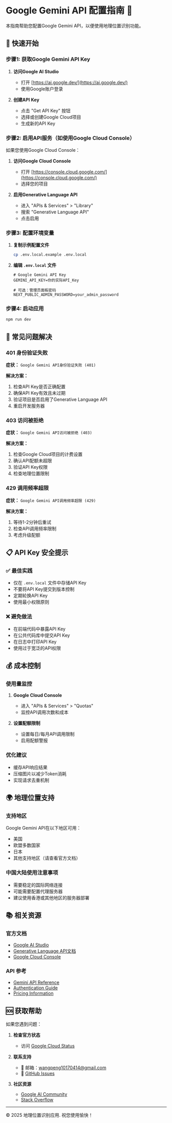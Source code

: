 # Google Gemini API 配置指南 🤖

本指南帮助您配置Google Gemini API，以便使用地理位置识别功能。

## 🚀 快速开始

### 步骤1: 获取Google Gemini API Key

1. **访问Google AI Studio**
   - 打开 [https://ai.google.dev/](https://ai.google.dev/)
   - 使用Google账户登录

2. **创建API Key**
   - 点击 "Get API Key" 按钮
   - 选择或创建Google Cloud项目
   - 生成新的API Key

### 步骤2: 启用API服务（如使用Google Cloud Console）

如果您使用Google Cloud Console：

1. **访问Google Cloud Console**
   - 打开 [https://console.cloud.google.com/](https://console.cloud.google.com/)
   - 选择您的项目

2. **启用Generative Language API**
   - 进入 "APIs & Services" > "Library"
   - 搜索 "Generative Language API"
   - 点击启用

### 步骤3: 配置环境变量

1. **复制示例配置文件**
   ```bash
   cp .env.local.example .env.local
   ```

2. **编辑 `.env.local` 文件**
   ```env
   # Google Gemini API Key
   GEMINI_API_KEY=你的实际API_Key
   
   # 可选：管理员面板密码
   NEXT_PUBLIC_ADMIN_PASSWORD=your_admin_password
   ```

### 步骤4: 启动应用

```bash
npm run dev
```

## 🔧 常见问题解决

### 401 身份验证失败

**症状：** `Google Gemini API身份验证失败 (401)`

**解决方案：**
1. 检查API Key是否正确配置
2. 确保API Key有效且未过期
3. 验证项目是否启用了Generative Language API
4. 重启开发服务器

### 403 访问被拒绝

**症状：** `Google Gemini API访问被拒绝 (403)`

**解决方案：**
1. 检查Google Cloud项目的计费设置
2. 确认API配额未超限
3. 验证API Key权限
4. 检查地理位置限制

### 429 调用频率超限

**症状：** `Google Gemini API调用频率超限 (429)`

**解决方案：**
1. 等待1-2分钟后重试
2. 检查API调用频率限制
3. 考虑升级配额

## 📋 API Key 安全提示

### ✅ 最佳实践
- 仅在 `.env.local` 文件中存储API Key
- 不要将API Key提交到版本控制
- 定期轮换API Key
- 使用最小权限原则

### ❌ 避免做法
- 在前端代码中暴露API Key
- 在公共代码库中提交API Key
- 在日志中打印API Key
- 使用过于宽泛的API权限

## 💰 成本控制

### 使用量监控
1. **Google Cloud Console**
   - 进入 "APIs & Services" > "Quotas"
   - 监控API调用次数和成本

2. **设置配额限制**
   - 设置每日/每月API调用限制
   - 启用配额警报

### 优化建议
- 缓存API响应结果
- 压缩图片以减少Token消耗
- 实现请求去重机制

## 🌍 地理位置支持

### 支持地区
Google Gemini API在以下地区可用：
- 美国
- 欧盟多数国家
- 日本
- 其他支持地区（请查看官方文档）

### 中国大陆使用注意事项
- 需要稳定的国际网络连接
- 可能需要配置代理服务器
- 建议使用香港或其他地区的服务器部署

## 📚 相关资源

### 官方文档
- [Google AI Studio](https://ai.google.dev/)
- [Generative Language API文档](https://ai.google.dev/docs)
- [Google Cloud Console](https://console.cloud.google.com/)

### API 参考
- [Gemini API Reference](https://ai.google.dev/api)
- [Authentication Guide](https://ai.google.dev/docs/authentication)
- [Pricing Information](https://ai.google.dev/pricing)

## 🆘 获取帮助

如果您遇到问题：

1. **检查官方状态**
   - 访问 [Google Cloud Status](https://status.cloud.google.com/)

2. **联系支持**
   - 📧 邮箱：wangpeng10170414@gmail.com
   - 🐛 [GitHub Issues](https://github.com/wangpeng1017/0811-----/issues)

3. **社区资源**
   - [Google AI Community](https://ai.google.dev/community)
   - [Stack Overflow](https://stackoverflow.com/questions/tagged/google-generative-ai)

---

© 2025 地理位置识别应用. 祝您使用愉快！